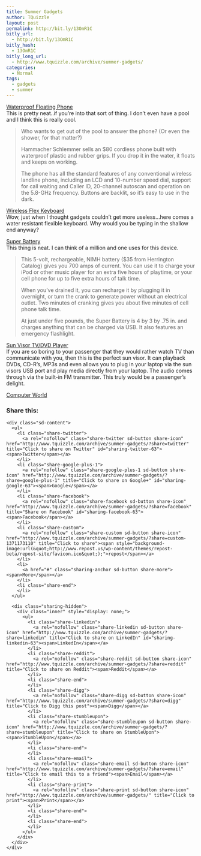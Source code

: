 ```yaml
---
title: Summer Gadgets
author: TQuizzle
layout: post
permalink: http://bit.ly/13OmR1C
bitly_url:
  - http://bit.ly/13OmR1C
bitly_hash:
  - 13OmR1C
bitly_long_url:
  - http://www.tquizzle.com/archive/summer-gadgets/
categories:
  - Normal
tags:
  - gadgets
  - summer
---
```

<a rel="nofollow" target="_blank" href="http://www.hammacher.com/publish/73758.asp">Waterproof Floating Phone</a>  
This is pretty neat..if you&#8217;re into that sort of thing. I don&#8217;t even have a pool and I think this is really cool.

> Who wants to get out of the pool to answer the phone? (Or even the shower, for that matter?)
> 
> Hammacher Schlemmer sells an $80 cordless phone built with waterproof plastic and rubber grips. If you drop it in the water, it floats and keeps on working.
> 
> The phone has all the standard features of any conventional wireless landline phone, including an LCD and 10-number speed dial, support for call waiting and Caller ID, 20-channel autoscan and operation on the 5.8-GHz frequency. Buttons are backlit, so it&#8217;s easy to use in the dark.

<a rel="nofollow" target="_blank" href="http://usb.brando.com.hk/prod_detail.php?prod_id=00269">Wireless Flex Keyboard</a>  
Wow, just when I thought gadgets couldn&#8217;t get more useless&#8230;here comes a water resistant flexible keyboard. Why would you be typing in the shallow end anyway?

<a rel="nofollow" target="_blank" href="http://www.herringtoncatalog.com/e951.html">Super Battery</a>  
This thing is neat. I can think of a million and one uses for this device.

> This 5-volt, rechargeable, NIMH battery ($35 from Herrington Catalog) gives you 700 amps of current. You can use it to charge your iPod or other music player for an extra five hours of playtime, or your cell phone for up to five extra hours of talk time.
> 
> When you&#8217;ve drained it, you can recharge it by plugging it in overnight, or turn the crank to generate power without an electrical outlet. Two minutes of cranking gives you about five minutes of cell phone talk time.
> 
> At just under five pounds, the Super Battery is 4 by 3 by .75 in. and charges anything that can be charged via USB. It also features an emergency flashlight.

<a rel="nofollow" target="_blank" href="http://www.gadgetuniverse.com/product_detail.asp?roi=echo3-1073273532-1166105&#038;SRC=EM070203&#038;rsource=EMAIL&#038;keywd=EM070203&#038;SKU=TV+322+W">Sun Visor TV/DVD Player</a>  
If you are so boring to your passenger that they would rather watch TV than communicate with you, then this is the perfect sun visor. It can playback DVDs, CD-R&#8217;s, MP3s and even allows you to plug in your laptop via the sun visors USB port and play media directly from your laptop. The audio comes through via the built-in FM transmitter. This truly would be a passenger&#8217;s delight.

<span class="bqcite"><a rel="nofollow" target="_blank" href="http://www.computerworld.com/action/article.do?command=viewArticleBasic&#038;taxonomyName=mobile_and_wireless&#038;articleId=9024739&#038;taxonomyId=15&#038;intsrc=kc_feat">Computer World</a></span>

<div class="sharedaddy sd-sharing-enabled">
  <div class="robots-nocontent sd-block sd-social sd-social-icon-text sd-sharing">
    <h3 class="sd-title">
      Share this:
    </h3>
    
    <div class="sd-content">
      <ul>
        <li class="share-twitter">
          <a rel="nofollow" class="share-twitter sd-button share-icon" href="http://www.tquizzle.com/archive/summer-gadgets/?share=twitter" title="Click to share on Twitter" id="sharing-twitter-63"><span>Twitter</span></a>
        </li>
        <li class="share-google-plus-1">
          <a rel="nofollow" class="share-google-plus-1 sd-button share-icon" href="http://www.tquizzle.com/archive/summer-gadgets/?share=google-plus-1" title="Click to share on Google+" id="sharing-google-63"><span>Google</span></a>
        </li>
        <li class="share-facebook">
          <a rel="nofollow" class="share-facebook sd-button share-icon" href="http://www.tquizzle.com/archive/summer-gadgets/?share=facebook" title="Share on Facebook" id="sharing-facebook-63"><span>Facebook</span></a>
        </li>
        <li class="share-custom">
          <a rel="nofollow" class="share-custom sd-button share-icon" href="http://www.tquizzle.com/archive/summer-gadgets/?share=custom-1371173110" title="Click to share"><span style="background-image:url(&quot;http://www.repost.us/wp-content/themes/repost-beta/repost-site/favicon.ico&quot;);">repost</span></a>
        </li>
        <li>
          <a href="#" class="sharing-anchor sd-button share-more"><span>More</span></a>
        </li>
        <li class="share-end">
        </li>
      </ul>
      
      <div class="sharing-hidden">
        <div class="inner" style="display: none;">
          <ul>
            <li class="share-linkedin">
              <a rel="nofollow" class="share-linkedin sd-button share-icon" href="http://www.tquizzle.com/archive/summer-gadgets/?share=linkedin" title="Click to share on LinkedIn" id="sharing-linkedin-63"><span>LinkedIn</span></a>
            </li>
            <li class="share-reddit">
              <a rel="nofollow" class="share-reddit sd-button share-icon" href="http://www.tquizzle.com/archive/summer-gadgets/?share=reddit" title="Click to share on Reddit"><span>Reddit</span></a>
            </li>
            <li class="share-end">
            </li>
            <li class="share-digg">
              <a rel="nofollow" class="share-digg sd-button share-icon" href="http://www.tquizzle.com/archive/summer-gadgets/?share=digg" title="Click to Digg this post"><span>Digg</span></a>
            </li>
            <li class="share-stumbleupon">
              <a rel="nofollow" class="share-stumbleupon sd-button share-icon" href="http://www.tquizzle.com/archive/summer-gadgets/?share=stumbleupon" title="Click to share on StumbleUpon"><span>StumbleUpon</span></a>
            </li>
            <li class="share-end">
            </li>
            <li class="share-email">
              <a rel="nofollow" class="share-email sd-button share-icon" href="http://www.tquizzle.com/archive/summer-gadgets/?share=email" title="Click to email this to a friend"><span>Email</span></a>
            </li>
            <li class="share-print">
              <a rel="nofollow" class="share-print sd-button share-icon" href="http://www.tquizzle.com/archive/summer-gadgets/" title="Click to print"><span>Print</span></a>
            </li>
            <li class="share-end">
            </li>
            <li class="share-end">
            </li>
          </ul>
        </div>
      </div>
    </div>
  </div>
</div>